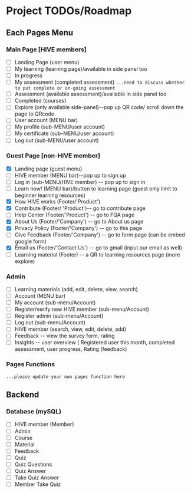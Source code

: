 # Project TODOs/Roadmap

## Each Pages Menu 
### Main Page [HIVE members]
- [ ] Landing Page (user menu)
- [ ] My learning (learning page)/available in side panel too
- [ ] In progress
- [ ] My assessment (completed assessment) `...need to discuss whether to put complete or on-going assessment`
- [ ] Assessment (available assessment)/available in side panel too
- [ ] Completed (courses)
- [ ] Explore (only available side-panel)--pop up QR code/ scroll down the page to QRcode
- [ ] User account (MENU bar)
- [ ] My profile (sub-MENU/user account)
- [ ] My certificate (sub-MENU/user account)
- [ ] Log out (sub-MENU/user account)

### Guest Page [non-HIVE member]
- [x] Landing page (guest menu)
- [ ] HIVE member (MENU bar)--pop up to sign up
- [ ] Log in (sub-MENU/HIVE member) -- pop up to sign in
- [ ] Learn now! (MENU bar)/button to learning page (guest only limit to beginner learning resources)
- [x] How HIVE works (Footer/'Product')
- [x] Contribute (Footer/ 'Product')-- go to contribute page
- [ ] Help Center (Footer/'Product') -- go to FQA page
- [x] About Us (Footer/'Company') -- go to About us page
- [x] Privacy Policy (Footer/'Company') -- go to this page
- [ ] Give Feedback (Footer/'Company') -- go to form page (can be embed google form)
- [x] Email us (Footer/'Contact Us') -- go to gmail (input our email as well)
- [ ] Learning material (Footer) -- a QR to learning resources page (more explore)

### Admin
- [ ] Learning materials (add, edit, delete, view, search)
- [ ] Account (MENU bar)
- [ ] My account (sub-menu/Account)
- [ ] Register/verify new HIVE member (sub-menu/Account)
- [ ] Register admin (sub-menu/Account)
- [ ] Log out (sub-menu/Account)
- [ ] HIVE member (search, view, edit, delete, add)
- [ ] Feedback -- view the survey form, rating
- [ ] Insights -- user overview ( Registered user this month, completed assessment, user progress, Rating (feedback)

### Pages Functions
`...please update your own pages function here`

## Backend
### Database (mySQL)
- [ ] HIVE member (Member)
- [ ] Admin
- [ ] Course
- [ ] Material
- [ ] Feedback
- [ ] Quiz
- [ ] Quiz Questions
- [ ] Quiz Answer
- [ ] Take Quiz Answer
- [ ] Member Take Quiz
